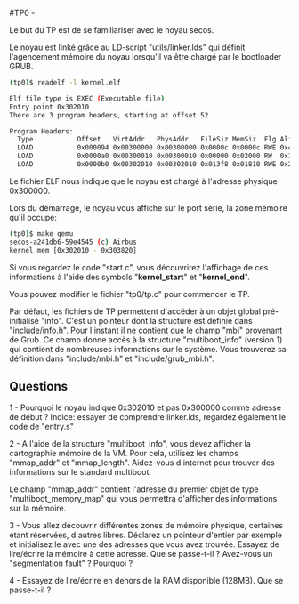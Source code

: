 #TP0 -

Le but du TP est de se familiariser avec le noyau secos.

Le noyau est linké grâce au LD-script "utils/linker.lds" qui définit
l'agencement mémoire du noyau lorsqu'il va être chargé par le
bootloader GRUB.

```bash
(tp0)$ readelf -l kernel.elf

Elf file type is EXEC (Executable file)
Entry point 0x302010
There are 3 program headers, starting at offset 52

Program Headers:
  Type           Offset   VirtAddr   PhysAddr   FileSiz MemSiz  Flg Align
  LOAD           0x000094 0x00300000 0x00300000 0x0000c 0x0000c RWE 0x4
  LOAD           0x0000a0 0x00300010 0x00300010 0x00000 0x02000 RW  0x10
  LOAD           0x0000b0 0x00302010 0x00302010 0x013f8 0x01810 RWE 0x20
```

Le fichier ELF nous indique que le noyau est chargé à l'adresse
physique 0x300000.

Lors du démarrage, le noyau vous affiche sur le port série, la zone
mémoire qu'il occupe:

```bash
(tp0)$ make qemu
secos-a241db6-59e4545 (c) Airbus
kernel mem [0x302010 - 0x303820]
```

Si vous regardez le code "start.c", vous découvrirez l'affichage de
ces informations à l'aide des symbols "__kernel_start__" et
"__kernel_end__".

Vous pouvez modifier le fichier "tp0/tp.c" pour commencer le TP.

Par défaut, les fichiers de TP permettent d'accéder à un objet global
pré-initialisé "info". C'est un pointeur dont la structure est définie
dans "include/info.h". Pour l'instant il ne contient que le champ
"mbi" provenant de Grub. Ce champ donne accès à la structure
"multiboot_info" (version 1) qui contient de nombreuses informations
sur le système. Vous trouverez sa définition dans "include/mbi.h" et
"include/grub_mbi.h".


## Questions

1 - Pourquoi le noyau indique 0x302010 et pas 0x300000 comme adresse
de début ? Indice: essayer de comprendre linker.lds, regardez
également le code de "entry.s"

2 - A l'aide de la structure "multiboot_info", vous devez afficher la
cartographie mémoire de la VM. Pour cela, utilisez les champs
"mmap_addr" et "mmap_length". Aidez-vous d'internet pour trouver des
informations sur le standard multiboot.

Le champ "mmap_addr" contient l'adresse du premier objet de type
"multiboot_memory_map" qui vous permettra d'afficher des informations
sur la mémoire.

3 - Vous allez découvrir différentes zones de mémoire physique,
certaines étant réservées, d'autres libres. Déclarez un pointeur
d'entier par exemple et initialisez le avec une des adresses que vous
avez trouvée. Essayez de lire/écrire la mémoire à cette adresse. Que
se passe-t-il ? Avez-vous un "segmentation fault" ? Pourquoi ?

4 - Essayez de lire/écrire en dehors de la RAM disponible (128MB). Que
se passe-t-il ?
